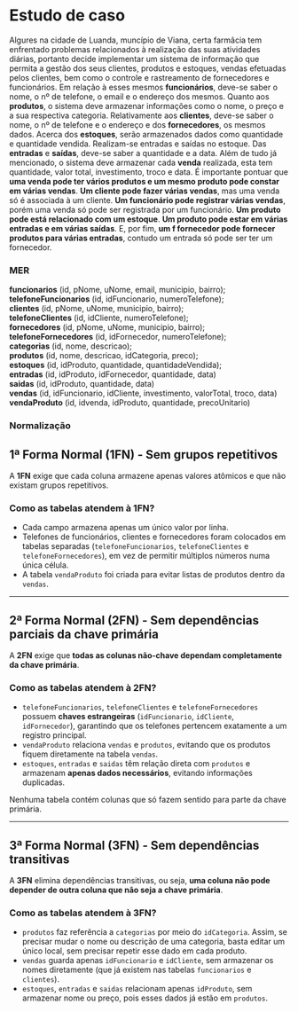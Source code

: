 # Estudo de caso

Algures na cidade de Luanda, muncípio de Viana, certa farmâcia tem enfrentado problemas relacionados à realização das suas atividades diárias, portanto decide implementar um sistema de informação que permita a gestão dos seus clientes, produtos e estoques, vendas efetuadas pelos clientes, bem como o controle e rastreamento de fornecedores e funcionários. Em relação à esses mesmos **funcionários**, deve-se saber o nome, o nº de telefone, o email e o endereço dos mesmos. Quanto aos **produtos**, o sistema deve armazenar informações como o nome, o preço e a sua respectiva categoria. Relativamente aos **clientes**, deve-se saber o nome, o nº de telefone e o endereço e dos **fornecedores**, os mesmos dados. Acerca dos **estoques**, serão armazenados dados como quantidade e quantidade vendida. Realizam-se entradas e saídas no estoque. Das **entradas** e **saídas**, deve-se saber a quantidade e a data. Além de tudo já mencionado, o sistema deve armazenar cada **venda** realizada, esta tem quantidade, valor total, investimento, troco e data. É importante pontuar que **uma venda pode ter vários produtos e um mesmo produto pode constar em várias vendas**. **Um cliente pode fazer várias vendas**, mas uma venda só é associada à um cliente. **Um funcionário pode registrar várias vendas**, porém uma venda só pode ser registrada por um funcionário. **Um produto pode está relacionado com um estoque**. **Um produto pode estar em várias entradas e em várias saídas**. E, por fim, **um f fornecedor pode fornecer produtos para várias entradas**, contudo um entrada só pode ser ter um fornecedor.

### MER

**funcionarios** (id, pNome, uNome, email, municipio, bairro); </br>
**telefoneFuncionarios** (id, idFuncionario, numeroTelefone); </br>
**clientes** (id, pNome, uNome, municipio, bairro); </br>
**telefoneClientes** (id, idCliente, numeroTelefone); </br>
**fornecedores** (id, pNome, uNome, municipio, bairro); </br>
**telefoneFornecedores** (id, idFornecedor, numeroTelefone); </br>
**categorias** (id, nome, descricao); </br>
**produtos** (id, nome, descricao, idCategoria, preco); </br>
**estoques** (id, idProduto, quantidade, quantidadeVendida); </br>
**entradas** (id, idProduto, idFornecedor, quantidade, data) </br>
**saidas** (id, idProduto, quantidade, data) </br>
**vendas** (id, idFuncionario, idCliente, investimento, valorTotal, troco, data) </br>
**vendaProduto** (id, idvenda, idProduto, quantidade, precoUnitario) </br>


### Normalização

## **1ª Forma Normal (1FN) - Sem grupos repetitivos**  
A **1FN** exige que cada coluna armazene apenas valores atômicos e que não existam grupos repetitivos.  

### **Como as tabelas atendem à 1FN?**
- Cada campo armazena apenas um único valor por linha.  
- Telefones de funcionários, clientes e fornecedores foram colocados em tabelas separadas (`telefoneFuncionarios`, `telefoneClientes` e `telefoneFornecedores`), em vez de permitir múltiplos números numa única célula.  
- A tabela `vendaProduto` foi criada para evitar listas de produtos dentro da `vendas`.  

---

## **2ª Forma Normal (2FN) - Sem dependências parciais da chave primária**  
A **2FN** exige que **todas as colunas não-chave dependam completamente da chave primária**.  

### **Como as tabelas atendem à 2FN?**  
- `telefoneFuncionarios`, `telefoneClientes` e `telefoneFornecedores` possuem **chaves estrangeiras** (`idFuncionario`, `idCliente`, `idFornecedor`), garantindo que os telefones pertencem exatamente a um registro principal.  
- `vendaProduto` relaciona `vendas` e `produtos`, evitando que os produtos fiquem diretamente na tabela `vendas`.  
- `estoques`, `entradas` e `saidas` têm relação direta com `produtos` e armazenam **apenas dados necessários**, evitando informações duplicadas.  

Nenhuma tabela contém colunas que só fazem sentido para parte da chave primária.  

---

## **3ª Forma Normal (3FN) - Sem dependências transitivas**  
A **3FN** elimina dependências transitivas, ou seja, **uma coluna não pode depender de outra coluna que não seja a chave primária**.  

### **Como as tabelas atendem à 3FN?**  
- `produtos` faz referência a `categorias` por meio do `idCategoria`. Assim, se precisar mudar o nome ou descrição de uma categoria, basta editar um único local, sem precisar repetir esse dado em cada produto.  
- `vendas` guarda apenas `idFuncionario` e `idCliente`, sem armazenar os nomes diretamente (que já existem nas tabelas `funcionarios` e `clientes`).  
- `estoques`, `entradas` e `saidas` relacionam apenas `idProduto`, sem armazenar nome ou preço, pois esses dados já estão em `produtos`.  


